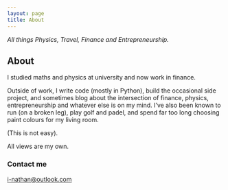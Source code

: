 ```yaml
---
layout: page
title: About
---
```


_All things Physics, Travel, Finance and Entrepreneurship._

## About

I studied maths and physics at university and now work in finance.

Outside of work, I write code (mostly in Python), build the occasional side project, and sometimes blog about the intersection of finance, physics, entrepreneurship and whatever else is on my mind. I’ve also been known to run (on a broken leg), play golf and padel, and spend far too long choosing paint colours for my living room.

(This is not easy).

All views are my own.

### Contact me  
[i-nathan@outlook.com](mailto:ishannathan0@outlook.com)
